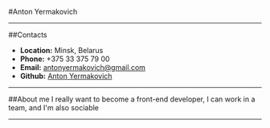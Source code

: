 #Anton Yermakovich

---

##Contacts

-   **Location:** Minsk, Belarus
-   **Phone:** +375 33 375 79 00
-   **Email:** antonyermakovich@gmail.com
-   **Github:** [Anton Yermakovich](https://github.com/AntonYermakovich)

---

##About me
I really want to become a front-end developer, I can work in a team, and I'm also sociable

---
